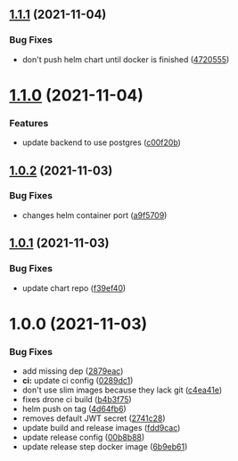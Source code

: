 ## [1.1.1](https://github.com/insuusvenerati/strapi-backend/compare/1.1.0...1.1.1) (2021-11-04)


### Bug Fixes

* don't push helm chart until docker is finished ([4720555](https://github.com/insuusvenerati/strapi-backend/commit/4720555515e082299a280fd2b5cf27767005a0df))

# [1.1.0](https://github.com/insuusvenerati/strapi-backend/compare/1.0.2...1.1.0) (2021-11-04)


### Features

* update backend to use postgres ([c00f20b](https://github.com/insuusvenerati/strapi-backend/commit/c00f20be1ee1e519a160a44e6483718d9b6f2522))

## [1.0.2](https://github.com/insuusvenerati/strapi-backend/compare/1.0.1...1.0.2) (2021-11-03)


### Bug Fixes

* changes helm container port ([a9f5709](https://github.com/insuusvenerati/strapi-backend/commit/a9f57094424025735fd7e054ce626bb0860f0bc1))

## [1.0.1](https://github.com/insuusvenerati/strapi-backend/compare/1.0.0...1.0.1) (2021-11-03)


### Bug Fixes

* update chart repo ([f39ef40](https://github.com/insuusvenerati/strapi-backend/commit/f39ef405b2e46acc617d4500976b68994e45c1c0))

# 1.0.0 (2021-11-03)


### Bug Fixes

* add missing dep ([2879eac](https://github.com/insuusvenerati/strapi-backend/commit/2879eacf5a3fb0a479e5306610f994a92bf89a98))
* **ci:** update ci config ([0289dc1](https://github.com/insuusvenerati/strapi-backend/commit/0289dc18cc4204b81e42d1b61d23b7866df2ce6f))
* don't use slim images because they lack git ([c4ea41e](https://github.com/insuusvenerati/strapi-backend/commit/c4ea41e0fef5361f77184bafe4c438dbdcf2eb25))
* fixes drone ci build ([b4b3f75](https://github.com/insuusvenerati/strapi-backend/commit/b4b3f75748e35760c4854ddb228f3806119924b5))
* helm push on tag ([4d64fb6](https://github.com/insuusvenerati/strapi-backend/commit/4d64fb6d50b9f63161802c708deab149ed5d5c2e))
* removes default JWT secret ([2741c28](https://github.com/insuusvenerati/strapi-backend/commit/2741c283f67b47ada1f502e89c36b50849cb94ee))
* update build and release images ([fdd9cac](https://github.com/insuusvenerati/strapi-backend/commit/fdd9cace0e6ba244b88ae4b457b4fdbc2d3da6b4))
* update release config ([00b8b88](https://github.com/insuusvenerati/strapi-backend/commit/00b8b885024927351a870a9d3e9fff7b6cca5ee5))
* update release step docker image ([6b9eb61](https://github.com/insuusvenerati/strapi-backend/commit/6b9eb61efcd352add44637b95df80a41de5ca444))
